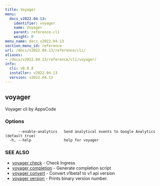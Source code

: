 ```yaml
---
title: Voyager
menu:
  docs_v2022.04.13:
    identifier: voyager
    name: Voyager
    parent: reference-cli
    weight: 0
menu_name: docs_v2022.04.13
section_menu_id: reference
url: /docs/v2022.04.13/reference/cli/
aliases:
- /docs/v2022.04.13/reference/cli/voyager/
info:
  cli: v0.0.8
  installer: v2022.04.13
  version: v2022.04.13
---
```


## voyager

Voyager cli by AppsCode

### Options

```
      --enable-analytics   Send analytical events to Google Analytics (default true)
  -h, --help               help for voyager
```

### SEE ALSO

* [voyager check](/docs/v2022.04.13/reference/cli/voyager_check)	 - Check Ingress
* [voyager completion](/docs/v2022.04.13/reference/cli/voyager_completion)	 - Generate completion script
* [voyager convert](/docs/v2022.04.13/reference/cli/voyager_convert)	 - Convert v1beta1 to v1 api version
* [voyager version](/docs/v2022.04.13/reference/cli/voyager_version)	 - Prints binary version number.

